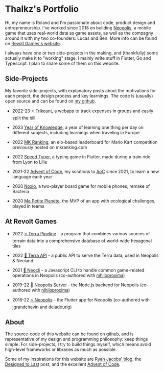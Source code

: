 # Thalkz's Portfolio

Hi, my name is Roland and I'm passionate about code, product design and entrepreneurship. I've worked since 2018 on building [Neopolis](https://neopolis.io), a mobile game that uses real-world data as game assets, as well as  the compagny around it with my two co-founders: Lucas and Ben. More info can be found on [Revolt Games's website](https://revoltgames.io).

I always have one or two side-projects in the making, and (thankfully) some actually make it to "working" stage. I mainly write stuff in Flutter, Go and Typescript. I plan to share some of them on this website.

## Side-Projects

My favorite side-projects, with explanatory posts about the motivations for each project, the design process and key learnings. The code is (usually) open source and can be found on [my github](https://github.com/thalkz).

* 2022-23 [⭐️ Trikount](/pages/trikount), a webapp to track expenses in groups and easily split the bill.

* 2023 [Year of Knowledge](/pages/yearofknowledge), a year of learning one thing per day on different subjects, including learnings when traveling in Europe

* 2022 [MK Ranking](/pages/mkranking), an elo-based leaderboard for Mario Kart competition previously hosted on mkranking.com

* 2022 [Speed Typer](/pages/speedtyper), a typing game in Flutter, made during a train ride from Lyon to Lille

* 2021-22 [Advent of Code](/pages/adventofcode), my solutions to [AoC](https://adventofcode.com) since 2021, to learn a new language each year

* 2020 [Noxio](/pages/noxio), a two-player board game for mobile phones, remake of Bacteria

* 2020 [Ma Petite Planète](/pages/mpp), the MVP of an app with ecological challenges, played in teams

## At Revolt Games

* 2022 [⭐️ Terra Pipeline](/pages/terra) - a program that combines various sources of terrain data into a comprehensive database of world-wide hexagonal tiles

* 2022 [🚧 Terra API](/pages/terra) - a public API to serve the Terra data, used in Neopolis & Neoland

* 2021 [🚧 Neocli](/pages/neocli) - a Javascript CLI to handle common game-related operations in Neopolis (co-authored with [nihiloproxima](https://github.com/nihiloproxima))

* 2019-22 [🚧 Neopolis Server](/pages/neopolis) - the Node.js backend for Neopolis (co-authored with [nihiloproxima](https://github.com/nihiloproxima))

* 2018-22 [⭐️ Neopolis](/pages/neopolis) - the Flutter app for Neopolis (co-authored with [jgrandchavin](https://github.com/jgrandchavin) and [deladourig](https://github.com/deladourig))

## About

The source-code of this website can be found on [github](https://github.com/thalkz), and is representative of my design and programming philosophy: keep things simple. For side-projects, I try to build things myself, which means avoid high-level frameworks or libraries as much as possible. 

Some of my inspirations for this website are [Ryan Jacobs' blog](https://blog.notryan.com/), the [Designed to Last](https://jeffhuang.com/designed_to_last/) post, and the excellent [Advent of Code](https://adventofcode.com).
